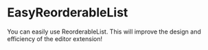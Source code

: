 # EasyReorderableList
You can easily use ReorderableList. This will improve the design and efficiency of the editor extension!
